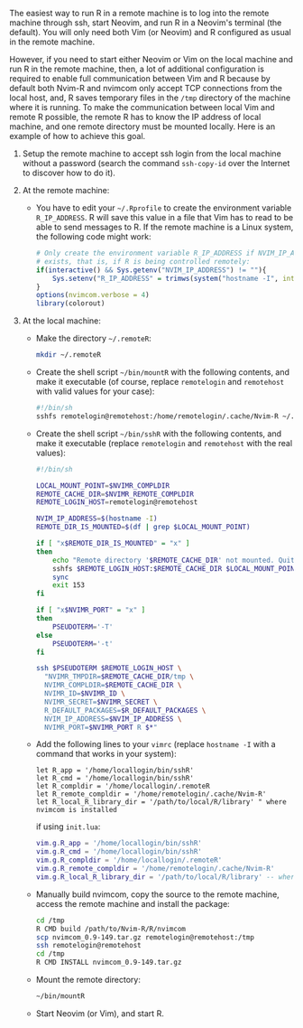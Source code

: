 
The easiest way to run R in a remote machine is to log into the remote
machine through ssh, start Neovim, and run R in a Neovim's terminal (the
default). You will only need both Vim (or Neovim) and R configured as usual in
the remote machine.

However, if you need to start either Neovim or Vim on the local machine and
run R in the remote machine, then, a lot of additional configuration is
required to enable full communication between Vim and R because by default
both Nvim-R and nvimcom only accept TCP connections from the local host, and,
R saves temporary files in the `/tmp` directory of the machine where it is
running. To make the communication between local Vim and remote R possible,
the remote R has to know the IP address of local machine, and one remote
directory must be mounted locally. Here is an example of how to achieve this
goal.

  1. Setup the remote machine to accept ssh login from the local machine
     without a password (search the command `ssh-copy-id` over the Internet to
     discover how to do it).

  2. At the remote machine:

     - You have to edit your `~/.Rprofile` to create the environment variable
       `R_IP_ADDRESS`. R will save this value in a file that Vim has to read
       to be able to send messages to R. If the remote machine is a Linux
       system, the following code might work:

       ```r
       # Only create the environment variable R_IP_ADDRESS if NVIM_IP_ADDRESS
       # exists, that is, if R is being controlled remotely:
       if(interactive() && Sys.getenv("NVIM_IP_ADDRESS") != ""){
           Sys.setenv("R_IP_ADDRESS" = trimws(system("hostname -I", intern = TRUE)))
       }
       options(nvimcom.verbose = 4)
       library(colorout)
       ```


  3. At the local machine:

     - Make the directory `~/.remoteR`:

       ```sh
       mkdir ~/.remoteR
       ```

     - Create the shell script `~/bin/mountR` with the following contents, and
       make it executable (of course, replace `remotelogin` and `remotehost`
       with valid values for your case):

       ```sh
       #!/bin/sh
       sshfs remotelogin@remotehost:/home/remotelogin/.cache/Nvim-R ~/.remoteR
       ```

     - Create the shell script `~/bin/sshR` with the following contents, and
       make it executable (replace `remotelogin` and `remotehost` with the
       real values):

       ```sh
       #!/bin/sh

       LOCAL_MOUNT_POINT=$NVIMR_COMPLDIR
       REMOTE_CACHE_DIR=$NVIMR_REMOTE_COMPLDIR
       REMOTE_LOGIN_HOST=remotelogin@remotehost

       NVIM_IP_ADDRESS=$(hostname -I)
       REMOTE_DIR_IS_MOUNTED=$(df | grep $LOCAL_MOUNT_POINT)

       if [ "x$REMOTE_DIR_IS_MOUNTED" = "x" ]
       then
           echo "Remote directory '$REMOTE_CACHE_DIR' not mounted. Quit Vim and start it again." >&2
           sshfs $REMOTE_LOGIN_HOST:$REMOTE_CACHE_DIR $LOCAL_MOUNT_POINT
           sync
           exit 153
       fi

       if [ "x$NVIMR_PORT" = "x" ]
       then
           PSEUDOTERM='-T'
       else
           PSEUDOTERM='-t'
       fi

       ssh $PSEUDOTERM $REMOTE_LOGIN_HOST \
         "NVIMR_TMPDIR=$REMOTE_CACHE_DIR/tmp \
         NVIMR_COMPLDIR=$REMOTE_CACHE_DIR \
         NVIMR_ID=$NVIMR_ID \
         NVIMR_SECRET=$NVIMR_SECRET \
         R_DEFAULT_PACKAGES=$R_DEFAULT_PACKAGES \
         NVIM_IP_ADDRESS=$NVIM_IP_ADDRESS \
         NVIMR_PORT=$NVIMR_PORT R $*"
       ```

     - Add the following lines to your `vimrc` (replace `hostname -I` with a
       command that works in your system):

       ```vim
       let R_app = '/home/locallogin/bin/sshR'
       let R_cmd = '/home/locallogin/bin/sshR'
       let R_compldir = '/home/locallogin/.remoteR
       let R_remote_compldir = '/home/remotelogin/.cache/Nvim-R'
       let R_local_R_library_dir = '/path/to/local/R/library' " where nvimcom is installed
       ```

       if using `init.lua`:

       ```lua
       vim.g.R_app = '/home/locallogin/bin/sshR'
       vim.g.R_cmd = '/home/locallogin/bin/sshR'
       vim.g.R_compldir = '/home/locallogin/.remoteR'
       vim.g.R_remote_compldir = '/home/remotelogin/.cache/Nvim-R'
       vim.g.R_local_R_library_dir = '/path/to/local/R/library' -- where nvimcom is installed
       ```

     - Manually build nvimcom, copy the source to the remote machine, access
       the remote machine and install the package:

       ```sh
       cd /tmp
       R CMD build /path/to/Nvim-R/R/nvimcom
       scp nvimcom_0.9-149.tar.gz remotelogin@remotehost:/tmp
       ssh remotelogin@remotehost
       cd /tmp
       R CMD INSTALL nvimcom_0.9-149.tar.gz
       ```

     - Mount the remote directory:

       ```sh
       ~/bin/mountR
       ```

     - Start Neovim (or Vim), and start R.
